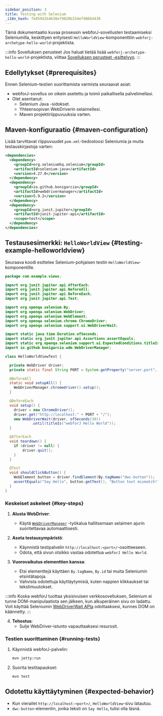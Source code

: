 ```yaml
---
sidebar_position: 3
title: Testing with Selenium
_i18n_hash: fe85942b4638ef9828b334ef986b4436
---
```

Tämä dokumentaatio kuvaa prosessin webforJ-sovellusten testaamiseksi Seleniumilla, keskittyen erityisesti `HelloWorldView`-komponenttiin `webforj-archetype-hello-world`-projektista.

:::info Sovelluksen perusteet
Jos haluat tietää lisää `webforj-archetype-hello-world`-projektista, viittaa [Sovelluksen perusteet -esittelyyn](../../introduction/basics).
:::

## Edellytykset {#prerequisites}

Ennen Selenium-testien suorittamista varmista seuraavat asiat:
- webforJ-sovellus on oikein asetettu ja toimii paikallisella palvelimellasi.
- Olet asentanut:
  - Selenium Java -sidokset.
  - Yhteensopivan WebDriverin selaimellesi.
  - Maven projektiriippuvuuksia varten.

## Maven-konfiguraatio {#maven-configuration}

Lisää tarvittavat riippuvuudet `pom.xml`-tiedostoosi Seleniumia ja muita testauskirjastoja varten:

```xml title="pom.xml"
<dependencies>
  <dependency>
    <groupId>org.seleniumhq.selenium</groupId>
    <artifactId>selenium-java</artifactId>
    <version>4.27.0</version>
  </dependency>
  <dependency>
    <groupId>io.github.bonigarcia</groupId>
    <artifactId>webdrivermanager</artifactId>
    <version>5.9.2</version>
  </dependency>
  <dependency>
    <groupId>org.junit.jupiter</groupId>
    <artifactId>junit-jupiter-api</artifactId>
    <scope>test</scope>
  </dependency>
</dependencies>
```

## Testausesimerkki: `HelloWorldView` {#testing-example-helloworldview}

Seuraava koodi esittelee Selenium-pohjaisen testin `HelloWorldView`-komponentille.

```java title="HelloWorldViewTest.java"
package com.example.views;

import org.junit.jupiter.api.AfterEach;
import org.junit.jupiter.api.BeforeAll;
import org.junit.jupiter.api.BeforeEach;
import org.junit.jupiter.api.Test;

import org.openqa.selenium.By;
import org.openqa.selenium.WebDriver;
import org.openqa.selenium.WebElement;
import org.openqa.selenium.chrome.ChromeDriver;
import org.openqa.selenium.support.ui.WebDriverWait;

import static java.time.Duration.ofSeconds;
import static org.junit.jupiter.api.Assertions.assertEquals;
import static org.openqa.selenium.support.ui.ExpectedConditions.titleIs;
import io.github.bonigarcia.wdm.WebDriverManager;

class HelloWorldViewTest {

  private WebDriver driver;
  private static final String PORT = System.getProperty("server.port", "8080");

  @BeforeAll
  static void setupAll() {
    WebDriverManager.chromedriver().setup();
  }

  @BeforeEach
  void setup() {
    driver = new ChromeDriver();
    driver.get("http://localhost:" + PORT + "/");
    new WebDriverWait(driver, ofSeconds(30))
            .until(titleIs("webforJ Hello World"));
  }

  @AfterEach
  void teardown() {
    if (driver != null) {
        driver.quit();
    }
  }

  @Test
  void shouldClickButton() {
    WebElement button = driver.findElement(By.tagName("dwc-button"));
    assertEquals("Say Hello", button.getText(), "Button text mismatch!");
  }
}
```

### Keskeiset askeleet {#key-steps}

1. **Alusta WebDriver**:
   - Käytä [`WebDriverManager`](https://github.com/bonigarcia/webdrivermanager) -työkalua hallitsemaan selaimen ajurin suoritettavaa automaattisesti.

2. **Aseta testausympäristö**:
   - Käynnistä testipalvelin `http://localhost:<port>/`-osoitteeseen.
   - Odota, että sivun otsikko vastaa odotettua `webforJ Hello World`.

3. **Vuorovaikutus elementtien kanssa**:
   - Etsi elementtejä käyttäen `By.tagName`, `By.id` tai muita Seleniumin etsintätapoja.
   - Vahvista odotettuja käyttäytymisiä, kuten nappien klikkaukset tai tekstimuutokset.

  :::info
  Koska webforJ tuottaa yksisivuisen verkkosovelluksen, Selenium ei tunne DOM-manipulaatiota sen jälkeen, kun alkuperäinen sivu on ladattu. Voit käyttää Seleniumin [WebDriverWait APIa](https://www.selenium.dev/selenium/docs/api/java/org/openqa/selenium/support/ui/WebDriverWait.html) odottaaksesi, kunnes DOM on käännetty.
  :::

4. **Tehostus**:
   - Sulje WebDriver-istunto vapauttaaksesi resurssit.

### Testien suorittaminen {#running-tests}

1. Käynnistä webforJ-palvelin:
   ```bash
   mvn jetty:run
   ```

2. Suorita testitapaukset:
   ```bash
   mvn test
   ```

## Odotettu käyttäytyminen {#expected-behavior}

- Kun vierailet `http://localhost:<port>/`, `HelloWorldView`-sivu latautuu.
- `dwc-button`-elementin, jonka teksti on `Say Hello`, tulisi olla läsnä.
